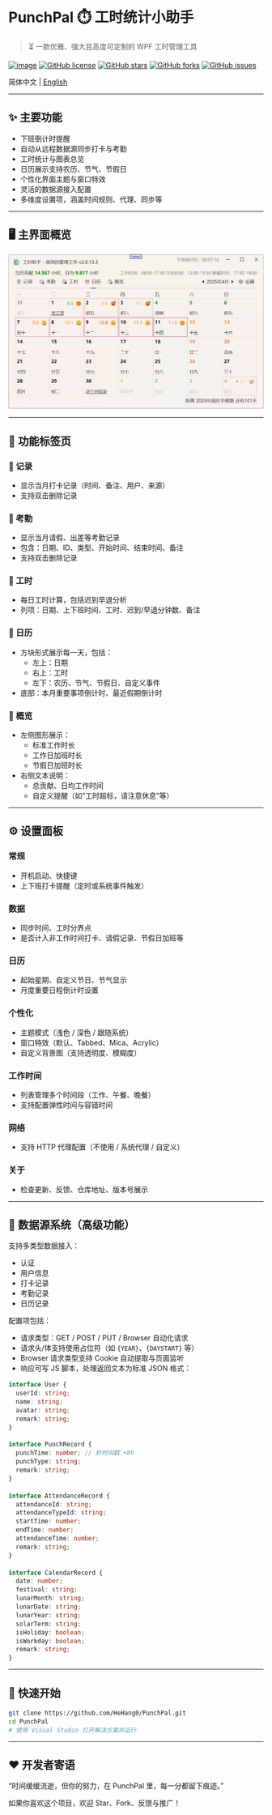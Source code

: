 # PunchPal ⏱️ 工时统计小助手

> ⏳ 一款优雅、强大且高度可定制的 WPF 工时管理工具

[![image](https://img.shields.io/github/v/release/hehang0/PunchPal.svg?label=latest)](https://github.com/HeHang0/PunchPal/releases)
[![GitHub license](https://img.shields.io/github/license/hehang0/PunchPal.svg)](https://github.com/hehang0/PunchPal/blob/master/LICENSE)
[![GitHub stars](https://img.shields.io/github/stars/hehang0/PunchPal.svg)](https://github.com/hehang0/PunchPal/stargazers)
[![GitHub forks](https://img.shields.io/github/forks/hehang0/PunchPal.svg)](https://github.com/hehang0/PunchPal/network)
[![GitHub issues](https://img.shields.io/github/issues/hehang0/PunchPal.svg)](https://github.com/hehang0/PunchPal/issues)

简体中文 | [English](./README.en.md)

---

## ✨ 主要功能

- 下班倒计时提醒  
- 自动从远程数据源同步打卡与考勤  
- 工时统计与图表总览  
- 日历展示支持农历、节气、节假日  
- 个性化界面主题与窗口特效  
- 灵活的数据源接入配置  
- 多维度设置项，涵盖时间规则、代理、同步等  

---

## 🖥 主界面概览

![image](./image/screenshot.png)

---

## 📁 功能标签页

### 📌 记录

- 显示当月打卡记录（时间、备注、用户、来源）  
- 支持双击删除记录  

### 📌 考勤

- 显示当月请假、出差等考勤记录  
- 包含：日期、ID、类型、开始时间、结束时间、备注  
- 支持双击删除记录  

### 📌 工时

- 每日工时计算，包括迟到早退分析  
- 列项：日期、上下班时间、工时、迟到/早退分钟数、备注  

### 📌 日历

- 方块形式展示每一天，包括：  
  - 左上：日期  
  - 右上：工时  
  - 左下：农历、节气、节假日、自定义事件  
- 底部：本月重要事项倒计时、最近假期倒计时  

### 📌 概览

- 左侧图形展示：  
  - 标准工作时长  
  - 工作日加班时长  
  - 节假日加班时长  
- 右侧文本说明：  
  - 总贡献、日均工作时间  
  - 自定义提醒（如“工时超标，请注意休息”等）

---

## ⚙️ 设置面板

### 常规

- 开机启动、快捷键  
- 上下班打卡提醒（定时或系统事件触发）  

### 数据

- 同步时间、工时分界点  
- 是否计入非工作时间打卡、请假记录、节假日加班等  

### 日历

- 起始星期、自定义节日、节气显示  
- 月度重要日程倒计时设置  

### 个性化

- 主题模式（浅色 / 深色 / 跟随系统）  
- 窗口特效（默认、Tabbed、Mica、Acrylic）  
- 自定义背景图（支持透明度、模糊度）  

### 工作时间

- 列表管理多个时间段（工作、午餐、晚餐）  
- 支持配置弹性时间与容错时间  

### 网络

- 支持 HTTP 代理配置（不使用 / 系统代理 / 自定义）  

### 关于

- 检查更新、反馈、仓库地址、版本号展示  

---

## 🔌 数据源系统（高级功能）

支持多类型数据接入：

- 认证  
- 用户信息  
- 打卡记录  
- 考勤记录  
- 日历记录  

配置项包括：

- 请求类型：GET / POST / PUT / Browser 自动化请求  
- 请求头/体支持使用占位符（如 `{YEAR}`、`{DAYSTART}` 等）  
- Browser 请求类型支持 Cookie 自动提取与页面监听  
- 响应可写 JS 脚本，处理返回文本为标准 JSON 格式：

```ts
interface User {
  userId: string;
  name: string;
  avatar: string;
  remark: string;
}

interface PunchRecord {
  punchTime: number; // 秒时间戳 +8h
  punchType: string;
  remark: string;
}

interface AttendanceRecord {
  attendanceId: string;
  attendanceTypeId: string;
  startTime: number;
  endTime: number;
  attendanceTime: number;
  remark: string;
}

interface CalendarRecord {
  date: number;
  festival: string;
  lunarMonth: string;
  lunarDate: string;
  lunarYear: string;
  solarTerm: string;
  isHoliday: boolean;
  isWorkday: boolean;
  remark: string;
}
```

---

## 🚀 快速开始

``` bash
git clone https://github.com/HeHang0/PunchPal.git
cd PunchPal
# 使用 Visual Studio 打开解决方案并运行
```

---

## ❤️ 开发者寄语

“时间缓缓流逝，但你的努力，在 PunchPal 里，每一分都留下痕迹。”

如果你喜欢这个项目，欢迎 Star、Fork、反馈与推广！
